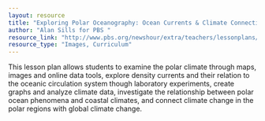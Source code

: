 ```yaml
---
layout: resource
title: "Exploring Polar Oceanography: Ocean Currents & Climate Connections "
author: "Alan Sills for PBS "
resource_link: "http://www.pbs.org/newshour/extra/teachers/lessonplans/science/jan-june08/polar_..."
resource_type: "Images, Curriculum"
---
```


This lesson plan allows students to examine the polar climate through maps, images and online data tools, explore density currents and their relation to the oceanic circulation system though laboratory experiments, create graphs and analyze climate data, investigate the relationship between polar ocean phenomena and coastal climates, and connect climate change in the polar regions with global climate change.
